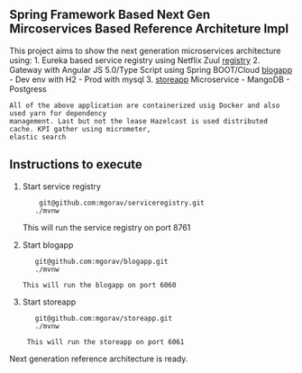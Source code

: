 ## Spring Framework Based Next Gen Mircoservices Based Reference Architeture Impl

   This project aims to show the next generation microservices architecture using:
    1. Eureka based service registry using Netflix Zuul [registry](https://github.com/mgorav/serviceregistry)
    2. Gateway with Angular JS 5.0/Type Script using Spring BOOT/Cloud  [blogapp](https://github.com/mgorav/blogapp)
        - Dev env with H2
        - Prod with mysql
    3. [storeapp](https://github.com/mgorav/storeapp) Microservice
        - MangoDB
        - Postgress
    
    All of the above application are containerized usig Docker and also used yarn for dependency
    management. Last but not the lease Hazelcast is used distributed cache. KPI gather using micrometer, 
    elastic search
    
 ## Instructions to execute
 
 1. Start service registry
    ```
        git@github.com:mgorav/serviceregistry.git
       ./mvnw
    ```
    This will run the service registry on port 8761
  
 2. Start blogapp
  
    ```
       git@github.com:mgorav/blogapp.git 
       ./mvnw
    ```
        This will run the blogapp on port 6060
      
        
 3. Start storeapp
   
     ```
        git@github.com:mgorav/storeapp.git
        ./mvnw
     ```
         This will run the storeapp on port 6061
         
   
   Next generation reference architecture is ready.